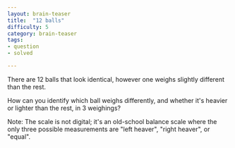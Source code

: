 ```yaml
---
layout: brain-teaser
title:  "12 balls"
difficulty: 5
category: brain-teaser
tags:
- question
- solved

---
```


There are 12 balls that look identical, however one weighs slightly different than the rest.

How can you identify which ball weighs differently, and whether it's heavier or lighter than the rest, in 3 weighings?

Note: The scale is not digital; it's an old-school balance scale where the only three possible measurements are "left heaver", "right heaver", or "equal".
